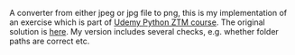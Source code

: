 A converter from either jpeg or jpg file to png, this is my implementation of an exercise which is part of [Udemy Python ZTM course](https://www.udemy.com/course/complete-python-developer-zero-to-mastery/).
The original solution is [here](https://github.com/aneagoie/pokedex/blob/master/JPGtoPNGconverter.py). My version includes several checks, e.g. whether folder paths are correct etc.
